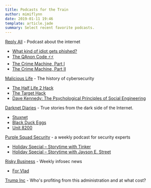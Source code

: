 ```yaml
---
title: Podcasts for the Train
author: mimiflynn
date: 2019-01-11 19:46
template: article.jade
summary: Select recent favorite podcasts.
---
```


[Reply All](https://www.gimletmedia.com/reply-all) - Podcast about the internet
- [What kind of idiot gets phished?](https://www.gimletmedia.com/reply-all/97-what-kind-of-idiot-gets-phished#episode-player)
- [The QAnon Code ⚡️⚡️](https://www.gimletmedia.com/reply-all/122-the-qanon-code#episode-player)
- [The Crime Machine, Part I](https://www.gimletmedia.com/reply-all/127-the-crime-machine-part-i#episode-player)
- [The Crime Machine, Part II](https://www.gimletmedia.com/reply-all/128-the-crime-machine-part-ii#episode-player)

[Malicious Life](https://malicious.life) - The history of cybersecurity
- [The Half Life 2 Hack](https://malicious.life/episode/episode-22/)
- [The Target Hack](https://malicious.life/episode/episode-29/)
- [Dave Kennedy: The Psychological Principles of Social Engineering](https://malicious.life/episode/ep-38-dave-kennedy-the-psychological-principles-of-social-engineering/)

[Darknet Diaries](darknetdiaries.com) - True stories from the dark side of the Internet.
- [Stuxnet](https://darknetdiaries.com/episode/29/)
- [Black Duck Eggs](https://darknetdiaries.com/episode/21/)
- [Unit 8200](https://darknetdiaries.com/episode/28/)

[Purple Squad Security](https://purplesquadsec.com) - a weekly podcast for security experts
- [Holiday Special – Storytime with Tinker](https://purplesquadsec.com/podcast/episode-45-1-holiday-special-storytime-with-tinker-no-music/)
- [Holiday Special – Storytime with Jayson E. Street](https://purplesquadsec.com/podcast/episode-46-holiday-special-storytime-with-jayson-e-street/)

[Risky Business](http://risky.biz/) - Weekly infosec news
- [For Vlad](https://risky.biz/RB507/)

[Trump Inc](https://www.wnycstudios.org/shows/trumpinc) - Who's profiting from this administration and at what cost?


